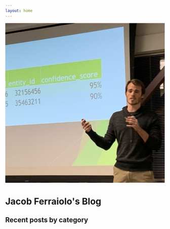 ```yaml
---
layout: home
---
```

![Please work](assets/profile_pic.jpeg)
<h1>
Jacob Ferraiolo's Blog
</h1>
<h2> Recent posts by category </h2>
